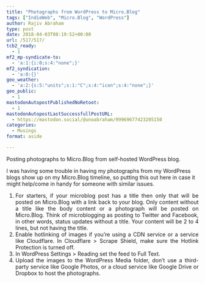 ```yaml
---
title: "Photographs from WordPress to Micro.Blog"
tags: ["IndieWeb", "Micro.Blog", "WordPress"]
author: Rajiv Abraham
type: post
date: 2018-04-03T00:19:52+00:00
url: /517/517/
tcb2_ready:
  - 1
mf2_mp-syndicate-to:
  - 'a:1:{i:0;s:4:"none";}'
mf2_syndication:
  - 'a:0:{}'
geo_weather:
  - 'a:2:{s:5:"units";s:1:"C";s:4:"icon";s:4:"none";}'
geo_public:
  - 1
mastodonAutopostPublishedNoRetoot:
  - 1
mastodonAutopostLastSuccessfullPostURL:
  - https://mastodon.social/@unoabraham/99969677423205150
categories:
  - Musings
format: aside

---
```

<p style="text-align: left;">
  Posting photographs to Micro.Blog from self-hosted WordPress blog.
</p>

<p style="text-align: left;">
  I was having some trouble in having my photographs from my WordPress blogs show up on my Micro.Blog timeline, so putting this out here in case it might help/come in handy for someone with similar issues.
</p>

<ol style="text-align: left;">
  <li style="text-align: justify;">
    For starters, if your microblog post has a title then only that will be posted on Micro.Blog with a link back to your blog. Only content without a title like the body content or a photograph will be posted on Micro.Blog. Think of microblogging as posting to Twitter and Facebook, in other words, status updates without a title. Your content will be 2 to 4 lines, but not having the title.
  </li>
  <li style="text-align: justify;">
    Enable hotlinking of images if you&#8217;re using a CDN service or a service like Cloudflare. In Cloudflare > Scrape Shield, make sure the Hotlink Protection is turned off.
  </li>
  <li style="text-align: justify;">
    In WordPress Settings > Reading set the feed to Full Text.
  </li>
  <li style="text-align: justify;">
    Upload the images to the WordPress Media folder, don&#8217;t use a third-party service like Google Photos, or a cloud service like Google Drive or Dropbox to host the photographs.
  </li>
</ol>
